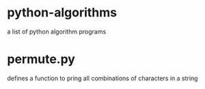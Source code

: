
# python-algorithms
a list of python algorithm programs

# permute.py
  defines a function to pring all combinations of characters in a string 
